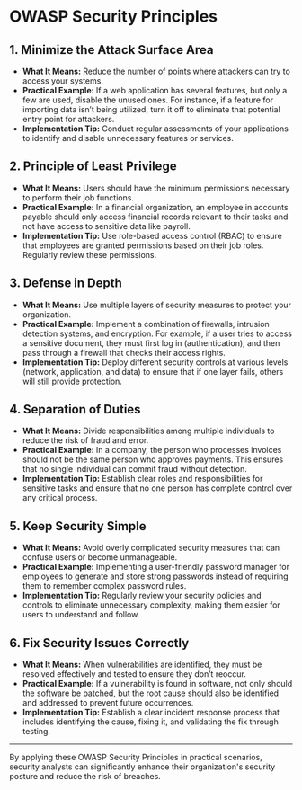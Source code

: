 # OWASP Security Principles

## 1. Minimize the Attack Surface Area
- **What It Means:** Reduce the number of points where attackers can try to access your systems.
- **Practical Example:** If a web application has several features, but only a few are used, disable the unused ones. For instance, if a feature for importing data isn’t being utilized, turn it off to eliminate that potential entry point for attackers.
- **Implementation Tip:** Conduct regular assessments of your applications to identify and disable unnecessary features or services.

## 2. Principle of Least Privilege
- **What It Means:** Users should have the minimum permissions necessary to perform their job functions.
- **Practical Example:** In a financial organization, an employee in accounts payable should only access financial records relevant to their tasks and not have access to sensitive data like payroll.
- **Implementation Tip:** Use role-based access control (RBAC) to ensure that employees are granted permissions based on their job roles. Regularly review these permissions.

## 3. Defense in Depth
- **What It Means:** Use multiple layers of security measures to protect your organization.
- **Practical Example:** Implement a combination of firewalls, intrusion detection systems, and encryption. For example, if a user tries to access a sensitive document, they must first log in (authentication), and then pass through a firewall that checks their access rights.
- **Implementation Tip:** Deploy different security controls at various levels (network, application, and data) to ensure that if one layer fails, others will still provide protection.

## 4. Separation of Duties
- **What It Means:** Divide responsibilities among multiple individuals to reduce the risk of fraud and error.
- **Practical Example:** In a company, the person who processes invoices should not be the same person who approves payments. This ensures that no single individual can commit fraud without detection.
- **Implementation Tip:** Establish clear roles and responsibilities for sensitive tasks and ensure that no one person has complete control over any critical process.

## 5. Keep Security Simple
- **What It Means:** Avoid overly complicated security measures that can confuse users or become unmanageable.
- **Practical Example:** Implementing a user-friendly password manager for employees to generate and store strong passwords instead of requiring them to remember complex password rules.
- **Implementation Tip:** Regularly review your security policies and controls to eliminate unnecessary complexity, making them easier for users to understand and follow.

## 6. Fix Security Issues Correctly
- **What It Means:** When vulnerabilities are identified, they must be resolved effectively and tested to ensure they don’t reoccur.
- **Practical Example:** If a vulnerability is found in software, not only should the software be patched, but the root cause should also be identified and addressed to prevent future occurrences.
- **Implementation Tip:** Establish a clear incident response process that includes identifying the cause, fixing it, and validating the fix through testing.

---

By applying these OWASP Security Principles in practical scenarios, security analysts can significantly enhance their organization's security posture and reduce the risk of breaches.
